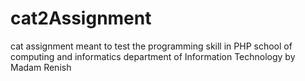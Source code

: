# cat2Assignment
cat assignment meant to test the programming skill in PHP school of computing and informatics department of Information Technology by Madam Renish 
